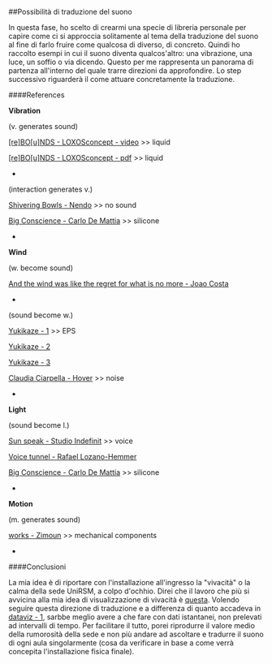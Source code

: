 ##Possibilità di traduzione del suono

In questa fase, ho scelto di crearmi una specie di libreria personale per capire come ci si approccia 
solitamente al tema della traduzione del suono al fine di farlo fruire come qualcosa di diverso, di concreto.
Quindi ho raccolto esempi in cui il suono diventa qualcos'altro: una vibrazione, una luce, un soffio
o via dicendo. Questo per me rappresenta un panorama di partenza all'interno del quale trarre  direzioni 
da approfondire. Lo step successivo riguarderà il come attuare concretamente la traduzione.

####References

**Vibration**

(v. generates sound)

[[re]BO[u]NDS - LOXOSconcept - video](https://vimeo.com/76154272) >> liquid

[[re]BO[u]NDS - LOXOSconcept - pdf](http://media.wix.com/ugd/7b4227_7a3bbbb7355bf83383a83acd8f461b97.pdf) >> liquid

-

(interaction generates v.)

[Shivering Bowls - Nendo](http://www.nendo.jp/en/works/shivering-bowls-2/) >> no sound

[Big Conscience - Carlo De Mattia](http://www.nendo.jp/en/works/shivering-bowls-2/) >> silicone

-

**Wind**

(w. become sound)

[And the wind was like the regret for what is no more - Joao Costa](http://joaocosta.co/and-the-wind-was-like-the-regret-for-what-is-no-more.html)

-

(sound become w.)

[Yukikaze - 1](https://www.youtube.com/watch?v=jJfpL5QkixU) >> EPS

[Yukikaze - 2](https://www.youtube.com/watch?v=b4HtUwAkVDg)

[Yukikaze - 3](https://www.youtube.com/watch?v=aB9G4ogxxm4)

[Claudia Ciarpella - Hover](http://www.claudiaciarpella.com/portfolio/hover/) >> noise


-

**Light**

(sound become l.)

[Sun speak - Studio Indefinit](https://vimeo.com/107795963) >> voice

[Voice tunnel - Rafael Lozano-Hemmer](http://www.lozano-hemmer.com/voice_tunnel.php)

[Big Conscience - Carlo De Mattia](http://www.nendo.jp/en/works/shivering-bowls-2/) >> silicone

-

**Motion**

(m. generates sound)

[works - Zimoun](http://www.zimoun.net/works.html) >> mechanical components

-

####Conclusioni

La mia idea è di riportare con l'installazione all'ingresso la "vivacità" o la calma 
della sede UniRSM, a colpo d'ochhio. Direi che il lavoro che più si avvicina alla mia idea di visualizzazione 
di vivacità è [questa](https://www.youtube.com/watch?v=jJfpL5QkixU).
Volendo seguire questa direzione di traduzione e a differenza di quanto accadeva in
[dataviz - 1](https://github.com/LoreCame/ID2-2015/blob/master/2_dataviz/LorellaCamellina/dataviz-1.md),
sarbbe meglio avere a che fare con dati istantanei, non prelevati ad intervalli di tempo. 
Per facilitare il tutto, porei riprodurre il valore medio della rumorosità della sede e 
non più andare ad ascoltare e tradurre il suono di ogni aula singolarmente (cosa da verificare in base 
a come verrà concepita l'installazione fisica finale).

